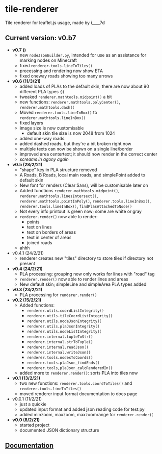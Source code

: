 # tile-renderer
Tile renderer for leaflet.js usage, made by i____7d

## Current version: v0.b7
* **v0.7 ()**
  * new `nodeJsonBuilder.py`, intended for use as an assistance for marking nodes on Minecraft
  * fixed `renderer.tools.lineToTiles()`
  * processing and rendering now show ETA
  * fixed oneway roads showing too many arrows
* **v0.6 (11/3/21)**
  * added loads of PLAs to the default skin; there are now about 90 different PLA types :))
  * tweaked `renderer.mathtools.midpoint()` a bit
  * new functions: `renderer.mathtools.polyCenter()`, `renderer.mathtools.dash()`
  * Moved `renderer.tools.lineInBox()` to `renderer.mathtools.lineInBox()`
  * fixed layers
  * image size is now customisable
    * default skin tile size is now 2048 from 1024
  * added one-way roads
  * added dashed roads, but they're a bit broken right now
  * multiple texts can now be shown on a single line/border
  * improved area centertext; it should now render in the correct center
  * *screams in agony again*
* **v0.5 (28/2/21)**
  * "shape" key in PLA structure removed
  * A Roads, B Roads, local main roads, and simplePoint added to default skin
  * New font for renders (Clear Sans), will be customisable later on
  * Added functions `renderer.mathtools.midpoint()`, `renderer.mathtools.linesIntersect()`, `renderer.mathtools.pointInPoly()`, `renderer.tools.lineInBox()`, `renderer.tools.lineInBox()`, `findPlasAttachedToNode()`
  * Not every info printout is green now; some are white or gray
  * `renderer.render()` now able to render:
    * points
    * text on lines
    * text on borders of areas
    * text in center of areas
    * joined roads
  * ahhh
* v0.4.1 (24/2/21)
  * renderer creates new "tiles" directory to store tiles if directory not present
* **v0.4 (24/2/21)**
  * PLA processing: grouping now only works for lines with "road" tag
  * `renderer.render()` now able to render lines and areas
  * New default skin; simpleLine and simpleArea PLA types added
* **v0.3 (23/2/21)**
  * PLA processing for `renderer.render()`
* **v0.2 (15/2/21)**
  * Added functions:
    * `renderer.utils.coordListIntegrity()`
    * `renderer.utils.tileCoordListIntegrity()`
    * `renderer.utils.nodeJsonIntegrity()`
    * `renderer.utils.plaJsonIntegrity()`
    * `renderer.utils.nodeListIntegrity()`
    * `renderer.internal.tupleToStr()`
    * `renderer.internal.strToTuple()`
    * `renderer.internal.readJson()`
    * `renderer.internal.writeJson()`
    * `renderer.tools.nodesToCoords()`
    * `renderer.tools.plaJson_findEnds()`
    * `renderer.tools,plaJson_calcRenderedIn()`
  * added more to `renderer.render()`: sorts PLA into tiles now
* **v0.1 (13/2/21)**
  * two new functions: `renderer.tools.coordToTiles()` and `renderer.tools.lineToTiles()`
  * moved renderer input format documentation to docs page
* v0.0.1 (11/2/21)
  * just a quickie
  * updated input format and added json reading code for test.py
  * added minzoom, maxzoom, maxzoomrange for `renderer.render()`
* **v0.0 (8/2/21)**
  * started project
  * documented JSON dictionary structure

## [Documentation](../main/docs.md)
